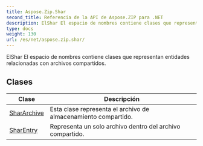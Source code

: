 ```yaml
---
title: Aspose.Zip.Shar
second_title: Referencia de la API de Aspose.ZIP para .NET
description: ElShar El espacio de nombres contiene clases que representan entidades relacionadas con archivos compartidos.
type: docs
weight: 130
url: /es/net/aspose.zip.shar/
---
```

ElShar El espacio de nombres contiene clases que representan entidades relacionadas con archivos compartidos.

## Clases

| Clase | Descripción |
| --- | --- |
| [SharArchive](./shararchive/) | Esta clase representa el archivo de almacenamiento compartido. |
| [SharEntry](./sharentry/) | Representa un solo archivo dentro del archivo compartido. |


